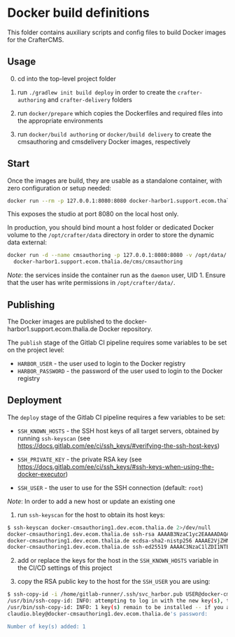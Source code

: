 # Docker build definitions

This folder contains auxiliary scripts and config files to build Docker images
for the CrafterCMS.

## Usage

0. cd into the top-level project folder

1. run `./gradlew init build deploy` in order to create the `crafter-authoring` and
   `crafter-delivery` folders

2. run `docker/prepare` which copies the Dockerfiles and required files into
   the appropriate environments
   
3. run `docker/build authoring` or `docker/build delivery` to create the
   cmsauthoring and cmsdelivery Docker images, respectively


## Start

Once the images are build, they are usable as a standalone container, with zero
configuration or setup needed:

```sh
docker run --rm -p 127.0.0.1:8080:8080 docker-harbor1.support.ecom.thalia.de/cms/cmsauthoring
```

This exposes the studio at port 8080 on the local host only.

In production, you should bind mount a host folder or dedicated Docker volume to
the `/opt/crafter/data` directory in order to store the dynamic data external:

```sh
docker run -d --name cmsauthoring -p 127.0.0.1:8080:8080 -v /opt/data/:/opt/crafter/data \
  docker-harbor1.support.ecom.thalia.de/cms/cmsauthoring
```

_Note_: the services inside the container run as the `daemon` user, UID 1. Ensure that
        the user has write permissions in `/opt/crafter/data/`.

## Publishing

The Docker images are published to the docker-harbor1.support.ecom.thalia.de Docker repository.

The `publish` stage of the Gitlab CI pipeline requires some variables to be set on the project level:

* `HARBOR_USER` - the user used to login to the Docker registry
* `HARBOR_PASSWORD` - the password of the user used to login to the Docker registry

## Deployment

The `deploy` stage of the Gitlab CI pipeline requires a few variables to be set:

* `SSH_KNOWN_HOSTS` - the SSH host keys of all target servers, obtained by running `ssh-keyscan` (see
  https://docs.gitlab.com/ee/ci/ssh_keys/#verifying-the-ssh-host-keys)

* `SSH_PRIVATE_KEY` - the private RSA key (see https://docs.gitlab.com/ee/ci/ssh_keys/#ssh-keys-when-using-the-docker-executor)

* `SSH_USER` - the user to use for the SSH connection (default: `root`)

_Note_: In order to add a new host or update an existing one

1) run `ssh-keyscan` for the host to obtain its host keys:

```sh
$ ssh-keyscan docker-cmsauthoring1.dev.ecom.thalia.de 2>/dev/null
docker-cmsauthoring1.dev.ecom.thalia.de ssh-rsa AAAAB3NzaC1yc2EAAAADAQABAAABAQDGLe5rqhi1/fAJKcku9dglU3Tff3bJXMrdEVTnL+ZTNGZdBuELjlaXgN6z2MZtrEphUiQiuOI9GRjqvapC/mJ1X1cC2wOEaczYeb5bGtl62HUN2HAjDP1EvTWhrUv0v1SlnQ2EaUaIez/tBZGjNxN+0i88hivOnclJA9dFrxroIIP4iyquSE4YHj2R3Agy5PoM25zvRudTgcuqg40V/Zj2oKJ3aSn8xtM6m95Esv3gRI+CiajaK7Z3rKvUaqGD0SuaYmy+xRO7TYHx1SkwuyMt1BDUUwrSh5SPeSpFBrAT6cDDkoM3jR9MRZNX+O9OspaAeYNawrYRxeDx4i+Ylotd
docker-cmsauthoring1.dev.ecom.thalia.de ecdsa-sha2-nistp256 AAAAE2VjZHNhLXNoYTItbmlzdHAyNTYAAAAIbmlzdHAyNTYAAABBBIZUiI5x9lglBkBUqO1baHgvShB5ouY+pVJR9VZ68KOPPgqsrbq91QcLnQEr/uMu2l5+o9k42XC9UXllTCJcTRo=
docker-cmsauthoring1.dev.ecom.thalia.de ssh-ed25519 AAAAC3NzaC1lZDI1NTE5AAAAIPb4tq2j6Tkr1YRy5F6jLMoO8IgclgW89i7mSU7UAcYq
```

2) add or replace the keys for the host in the `SSH_KNOWN_HOSTS` variable in
   the CI/CD settings of this project

3) copy the RSA public key to the host for the `SSH_USER` you are using:

```sh
$ ssh-copy-id -i /home/gitlab-runner/.ssh/svc_harbor.pub USER@docker-cmsauthoring1.dev.ecom.thalia.de
/usr/bin/ssh-copy-id: INFO: attempting to log in with the new key(s), to filter out any that are already installed
/usr/bin/ssh-copy-id: INFO: 1 key(s) remain to be installed -- if you are prompted now it is to install the new keys
claudio.bley@docker-cmsauthoring1.dev.ecom.thalia.de's password: 

Number of key(s) added: 1
```
